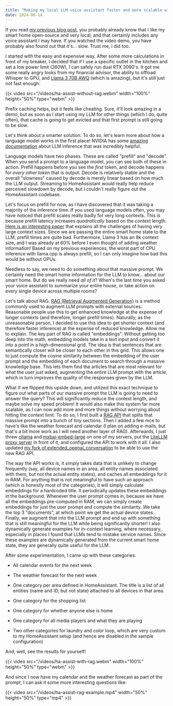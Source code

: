 ```yaml
---
title: "Making my local LLM voice assistant faster and more scalable with RAG"
date: 2024-06-14
---
```


If you read [my previous blog post](../local-llm-assistant), you probably already know that I like my smart home open-source and very local, and that certainly includes any voice assistant I may have. If you watched the video demo, you have probably also found out that it's... slow. Trust me, I did too.

I started with the easy and expensive way. After some more calculations in front of my breaker, I decided that if I use a specific outlet in the kitchen and set a low power limit (260W), I can safely run dual RTX 3090's. It got me some really angry looks from my financial advisor, the ability to offload Whisper to GPU, and [Llama 3 70B AWQ](https://huggingface.co/casperhansen/llama-3-70b-instruct-awq) (which is amazing), but it's still just not fast enough:

{{< video src="/videos/ha-assist-without-rag.webm" width="100%" height="50%" type="webm" >}}

Prefix caching helps, but it feels like cheating. Sure, it'll look amazing in a demo, but as soon as I start using my LLM for other things (which I do, quite often), that cache is going to get evicted and that first prompt is still going to be slow.

Let's think about a smarter solution. To do so, let's learn more about how a language model works in the first place! NVIDIA has some [amazing documentation](https://developer.nvidia.com/blog/mastering-llm-techniques-inference-optimization/) about LLM inference that was incredibly helpful.

Language models have two phases. These are called "prefill" and "decode". When you send a prompt to a language model, you can see both of these in action. Prefill happens before you see the _first_ token, and decode happens for _every other token_ that is output. Decode is relatively stable and the overall "slowness" caused by decode is merely linear based on how much the LLM output. Streaming to HomeAssistant would really help reduce perceived slowdown by decode, but I couldn't really figure out the HomeAssistant codebase.

Let's focus on prefill for now, as I have discovered that it was taking a majority of the inference time. If you used language models often, you may have noticed that prefill scales really badly for very long contexts. This is because prefill latency increases _quadratically_ based on the context length. [Here is an interesting paper](https://www.researchgate.net/publication/380607715_Challenges_in_Deploying_Long-Context_Transformers_A_Theoretical_Peak_Performance_Analysis) that explains all the challenges of having very large context sizes. Since we are passing the entire smart home state to the LLM, prefill times are quite bad. Furthermore, Llama 3 has an 8k context size, and I was already at 60% before I even thought of adding weather information! Based on my previous experiences, the worst part of CPU inference with llama.cpp is always prefill, so I can only imagine how bad this would be without GPUs.

Needless to say, we need to do something about that massive prompt. We certainly need the smart home information for the LLM to know... about our smart home. But do we really need _all of it_? When's the last time you asked your voice assistant to summarize your entire house, or take action on every single device across multiple rooms?

Let's talk about RAG. [RAG (Retrieval Augmented Generation)](https://arxiv.org/abs/2312.10997) is a method commonly used to augment LLM prompts with external sources. Reasonable people use this to get enhanced knowledge at the expense of longer contexts (and therefore, longer prefill times). Naturally, as the unreasonable person, I decided to use this idea to get shorter context (and therefore faster inference) at the expense of reduced knowledge. Allow me to explain. The key part of RAG is called "embeddings". Without getting too deep into the math, embedding models take in a text input and convert it into a point in a high-dimensional grid. The idea is that sentences that are semantically closer will be closer to each other in this grid. This allows one to just compute the cosine similarity between the embedding of the user prompt and the embedding of each document to search through a massive knowledge base. This lets them find the articles that are most relevant for what the user just asked, augmenting the entire LLM prompt with the article, which in turn improves the quality of the responses given by the LLM.

What if we flipped this upside down, and utilized this exact technique to figure out what parts of our massive prompt the LLM is going to need to answer the query? This will significantly reduce the context length, and maybe solve my speed problem! It would also make this system far more scalable, as I can now add more and more things without worrying about hitting the context limit. To do so, I first built a [RAG API](https://github.com/JohnTheNerd/homeassistant-llm-prompt-generator) that splits that massive prompt into a bunch of tiny sections. Then I added a few nice to have's like the weather forecast and calendar (I plan on adding e-mails, but that's a bit more work as I will need another layer of RAG). Afterwards, I just threw [ollama](https://www.ollama.com/) and [mxbai-embed-large](https://www.ollama.com/library/mxbai-embed-large) on one of my servers, put the [LiteLLM proxy server](https://docs.litellm.ai/docs/simple_proxy) in front of it, and configured the API to work with it all. I also updated [my fork of extended_openai_conversation](https://github.com/JohnTheNerd/extended_openai_conversation) to be able to use the new RAG API.

The way the API works is, it simply takes data that is unlikely to change frequently (say, all device names in an area, all entity names associated with them, but not the actual entity states), and caches all embeddings for it in RAM. For anything that is not meaningful to have such an approach (which is honestly most of the categories), it will simply calculate embeddings for a hardcoded title. It periodically updates these embeddings in the background. Whenever the user prompt comes in, because we have all the embeddings pre-computed in RAM, we can simply create embeddings for just the user prompt and compute the similarity. We take the top 3 "documents", at which point we get the actual device states. Finally, we augment that into the LLM prompt and end up with something that is still meaningful for the LLM while being significantly shorter! I also dynamically generate examples for in-context learning, where necessary, especially in places I found that LLMs tend to mistake service names. Since these examples are dynamically generated from the current smart home state, they are generally quite useful for the LLM.

After some experimentation, I came up with these categories:

- All calendar events for the next week

- The weather forecast for the next week

- One category per area defined in HomeAssistant. The title is a list of all entities (name and ID, but not state) attached to all devices in that area.

- One category for the shopping list

- One category for whether anyone else is home

- One category for all media players and what they are playing

- Two other categories for laundry and color loop, which are very custom to my HomeAssistant setup (and hence are disabled in the sample configuration)

And, well, see the results for yourself!

{{< video src="/videos/ha-assist-with-rag.webm" width="100%" height="50%" type="webm" >}}

And since I now have my calendar and the weather forecast as part of the prompt, I can ask it some more interesting questions like:

{{< video src="/videos/ha-assist-rag-example.mp4" width="50%" height="50%" type="mp4" >}}